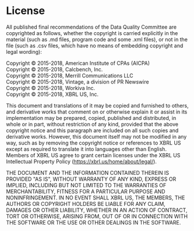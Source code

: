# License

All published final recommendations of the Data Quality Committee are copyrighted as follows, whether the copyright is carried explicitly in the material (such as .md files, program code and some .xml files), or not in the file (such as .csv files, which have no means of embedding copyright and legal wording):

Copyright © 2015-2018, American Institute of CPAs (AICPA)  
Copyright © 2015-2018, Calcbench, Inc.  
Copyright © 2015-2018, Merrill Communications LLC  
Copyright © 2015-2018, Vintage, a division of PR Newswire  
Copyright © 2015-2018, Workiva Inc.  
Copyright © 2015-2018, XBRL US, Inc.  

This document and translations of it may be copied and furnished to others, and derivative works that comment on or otherwise explain it or assist in its implementation may be prepared, copied, published and distributed, in whole or in part, without restriction of any kind, provided that the above copyright notice and this paragraph are included on all such copies and derivative works. However, this document itself may not be modified in any way, such as by removing the copyright notice or references to XBRL US except as required to translate it into languages other than English. Members of XBRL US agree to grant certain licenses under the XBRL US Intellectual Property Policy (https://xbrl.us/home/about/legal/).

THE DOCUMENT AND THE INFORMATION CONTAINED THEREIN IS PROVIDED "AS IS", WITHOUT WARRANTY OF ANY KIND, EXPRESS OR IMPLIED, INCLUDING BUT NOT LIMITED TO THE WARRANTIES OF MERCHANTABILITY, FITNESS FOR A PARTICULAR PURPOSE AND NONINFRINGEMENT.  IN NO EVENT SHALL XBRL US, THE MEMBERS, THE AUTHORS OR COPYRIGHT HOLDERS BE LIABLE FOR ANY CLAIM, DAMAGES OR OTHER LIABILITY, WHETHER IN AN ACTION OF CONTRACT, TORT OR OTHERWISE, ARISING FROM, OUT OF OR IN CONNECTION WITH THE SOFTWARE OR THE USE OR OTHER DEALINGS IN THE SOFTWARE.
